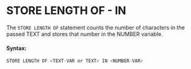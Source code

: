 # STORE LENGTH OF - IN

The `STORE LENGTH OF` statement counts the number of characters in the passed TEXT and stores that number in the NUMBER variable.

#### Syntax:

```c
STORE LENGTH OF <TEXT-VAR or TEXT> IN <NUMBER-VAR>
```



